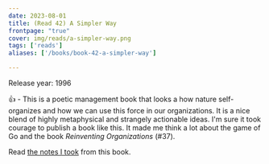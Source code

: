 ```yaml
---
date: 2023-08-01
title: (Read 42) A Simpler Way
frontpage: "true"
cover: img/reads/a-simpler-way.png
tags: ['reads']
aliases: ['/books/book-42-a-simpler-way']

---
```


Release year: 1996

👍 - This is a poetic management book that looks a how nature self-organizes and how we can use this force in our organizations. It is a nice blend of highly metaphysical and strangely actionable ideas. I'm sure it took courage to publish a book like this. It made me think a lot about the game of Go and the book _Reinventing Organizations_ (#37).

Read [the notes I took](https://drive.google.com/file/d/1PfhU2OmYQcbdRhECE1Ef1jnTnN6HfwI4/view?usp=drive_link) from this book.
